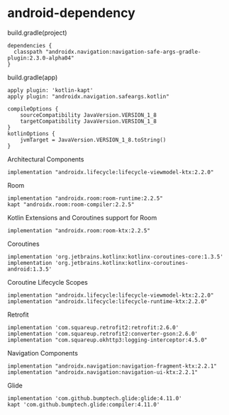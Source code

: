 # android-dependency

   build.gradle(project)
    
    dependencies {
      classpath "androidx.navigation:navigation-safe-args-gradle-plugin:2.3.0-alpha04"
    }

   build.gradle(app)
   
    apply plugin: 'kotlin-kapt'
    apply plugin: "androidx.navigation.safeargs.kotlin"

    compileOptions {
        sourceCompatibility JavaVersion.VERSION_1_8
        targetCompatibility JavaVersion.VERSION_1_8
    }
    kotlinOptions {
        jvmTarget = JavaVersion.VERSION_1_8.toString()
    }
    
    
   Architectural Components
   
    implementation "androidx.lifecycle:lifecycle-viewmodel-ktx:2.2.0"

   Room
   
    implementation "androidx.room:room-runtime:2.2.5"
    kapt "androidx.room:room-compiler:2.2.5"

   Kotlin Extensions and Coroutines support for Room
   
    implementation "androidx.room:room-ktx:2.2.5"

   Coroutines
   
    implementation 'org.jetbrains.kotlinx:kotlinx-coroutines-core:1.3.5'
    implementation 'org.jetbrains.kotlinx:kotlinx-coroutines-android:1.3.5'

   Coroutine Lifecycle Scopes
   
    implementation "androidx.lifecycle:lifecycle-viewmodel-ktx:2.2.0"
    implementation "androidx.lifecycle:lifecycle-runtime-ktx:2.2.0"

   Retrofit
   
    implementation 'com.squareup.retrofit2:retrofit:2.6.0'
    implementation 'com.squareup.retrofit2:converter-gson:2.6.0'
    implementation "com.squareup.okhttp3:logging-interceptor:4.5.0"

   Navigation Components
   
    implementation "androidx.navigation:navigation-fragment-ktx:2.2.1"
    implementation "androidx.navigation:navigation-ui-ktx:2.2.1"

   Glide
   
    implementation 'com.github.bumptech.glide:glide:4.11.0'
    kapt 'com.github.bumptech.glide:compiler:4.11.0'

